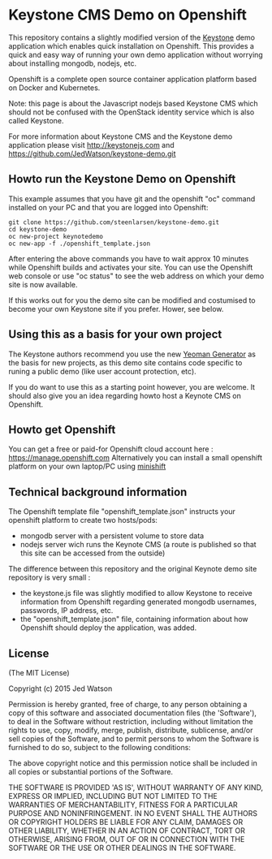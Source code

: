 Keystone CMS Demo on Openshift
==============================

This repository contains a slightly modified version of the [Keystone](http://keystonejs.com) demo application which enables quick installation on Openshift. This provides a quick and easy way of running your own demo application without worrying about installing mongodb, nodejs, etc.

Openshift is a complete open source container application platform based on Docker and Kubernetes.

Note: this page is about the Javascript nodejs based Keystone CMS which should not be confused with the OpenStack identity service which is also called Keystone.

For more information about Keystone CMS and the Keystone demo application please visit http://keystonejs.com and https://github.com/JedWatson/keystone-demo.git

## Howto run the Keystone Demo on Openshift

This example assumes that you have git and the openshift "oc" command installed on your PC and that you are logged into Openshift:

    git clone https://github.com/steenlarsen/keystone-demo.git
    cd keystone-demo
    oc new-project keynotedemo
    oc new-app -f ./openshift_template.json

After entering the above commands you have to wait approx 10 minutes while Openshift builds and activates your site. You can use the Openshift web console or use "oc status" to see the web address on which your demo site is now available.

If this works out for you the demo site can be modified and costumised to become your own Keystone site if you prefer. Hower, see below.

## Using this as a basis for your own project

The Keystone authors recommend you use the new [Yeoman Generator](https://github.com/JedWatson/generator-keystone) as the basis for new projects, as this demo site contains code specific to runing a public demo (like user account protection, etc).

If you do want to use this as a starting point however, you are welcome. It should also give you an idea regarding howto host a Keynote CMS on Openshift.

## Howto get Openshift

You can get a free or paid-for Openshift cloud account here : https://manage.openshift.com
Alternatively you can install a small openshift platform on your own laptop/PC using [minishift](https://docs.openshift.org/latest/minishift/index.html)

## Technical background information

The Openshift template file "openshift_template.json" instructs your openshift platform to create two hosts/pods:

* mongodb server with a persistent volume to store data
* nodejs server wich runs the Keynote CMS (a route is published so that this site can be accessed from the outside)

The difference between this repository and the original Keynote demo site repository is very small :

* the keystone.js file was slightly modified to allow Keystone to receive information from Openshift regarding generated mongodb usernames, passwords, IP address, etc.
* the "openshift_template.json" file, containing information about how Openshift should deploy the application, was added.

## License

(The MIT License)

Copyright (c) 2015 Jed Watson

Permission is hereby granted, free of charge, to any person obtaining
a copy of this software and associated documentation files (the
'Software'), to deal in the Software without restriction, including
without limitation the rights to use, copy, modify, merge, publish,
distribute, sublicense, and/or sell copies of the Software, and to
permit persons to whom the Software is furnished to do so, subject to
the following conditions:

The above copyright notice and this permission notice shall be
included in all copies or substantial portions of the Software.

THE SOFTWARE IS PROVIDED 'AS IS', WITHOUT WARRANTY OF ANY KIND,
EXPRESS OR IMPLIED, INCLUDING BUT NOT LIMITED TO THE WARRANTIES OF
MERCHANTABILITY, FITNESS FOR A PARTICULAR PURPOSE AND NONINFRINGEMENT.
IN NO EVENT SHALL THE AUTHORS OR COPYRIGHT HOLDERS BE LIABLE FOR ANY
CLAIM, DAMAGES OR OTHER LIABILITY, WHETHER IN AN ACTION OF CONTRACT,
TORT OR OTHERWISE, ARISING FROM, OUT OF OR IN CONNECTION WITH THE
SOFTWARE OR THE USE OR OTHER DEALINGS IN THE SOFTWARE.
